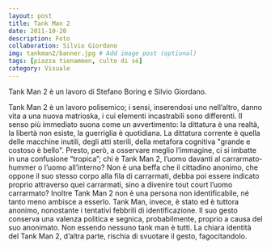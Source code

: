 ```yaml
---
layout: post
title: Tank Man 2
date: 2011-10-20
description: Foto
collaboration: Silvio Giordano
img: tankman2/banner.jpg # Add image post (optional)
tags: [piazza tienammen, culto di sé]
category: Visuale
---
```


Tank Man 2 è un lavoro di Stefano Boring e Silvio Giordano.

Tank Man 2 è un lavoro polisemico; i sensi, inserendosi uno nell’altro, danno vita a una nuova matrioska, i cui elementi incastrabili sono differenti. Il senso più immediato suona come un avvertimento: la dittatura è una realtà, la libertà non esiste, la guerriglia è quotidiana. La dittatura corrente è quella delle macchine inutili, degli atti sterili, della metafora cognitiva "grande e costoso è bello".
Presto, però, a osservare meglio l’immagine, ci si imbatte in una confusione “tropica”; chi è Tank Man 2, l’uomo davanti al carrarmato-hummer o l’uomo all’interno? Non è una beffa che il cittadino anonimo, che oppone il suo stesso corpo alla fila di carrarmati, debba poi essere indicato proprio attraverso quei carrarmati, sino a divenire tout court l’uomo carrarmato?
Inoltre Tank Man 2 non è una persona non identificabile, né tanto meno ambisce a esserlo. Tank Man, invece, è stato ed è tuttora anonimo, nonostante i tentativi febbrili di identificazione.
Il suo gesto conserva una valenza politica e segnica, probabilmente, proprio a causa del suo anonimato. Non essendo nessuno tank man è tutti. La chiara identità del Tank Man 2, d’altra parte, rischia di svuotare il gesto, fagocitandolo.
